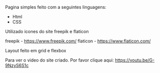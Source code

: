 Pagina simples feito com a seguintes linguagens:

- Html
- CSS

Utilizado icones do site freepik e flaticon

freepik - https://www.freepik.com/
flaticon - https://www.flaticon.com/

Layout feito em grid e flexbox 

Para ver o video do site criado. Por favor clique aqui: 
https://youtu.be/G-9NzyS6S1c
